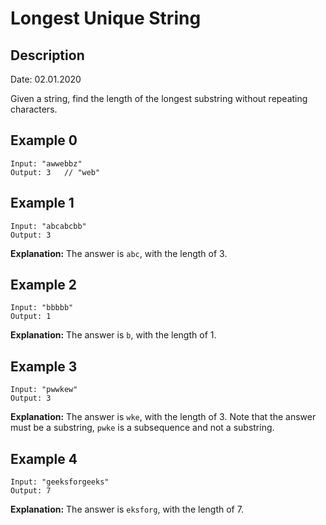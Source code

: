 # Longest Unique String

## Description

Date: 02.01.2020 <br />

Given a string, find the length of the longest substring without repeating characters. <br />

Example 0
---------
```
Input: "awwebbz"
Output: 3	// "web"
```

Example 1
---------
```
Input: "abcabcbb"
Output: 3
```

**Explanation:** The answer is `abc`, with the length of 3.


Example 2
----------
```
Input: "bbbbb"
Output: 1
```

**Explanation:** The answer is `b`, with the length of 1.


Example 3
----------
```
Input: "pwwkew"
Output: 3
```
**Explanation:** The answer is `wke`, with the length of 3.
Note that the answer must be a substring, `pwke` is a subsequence and not a substring.

Example 4
----------
```
Input: "geeksforgeeks"
Output: 7
```

**Explanation:** The answer is `eksforg`, with the length of 7.


